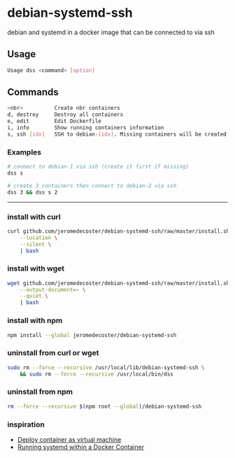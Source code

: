 # debian-systemd-ssh

debian and systemd in a docker image that can be connected to via ssh

## Usage

```bash
Usage dss <command> [option]
```

## Commands

```bash
<nbr>          Create nbr containers
d, destroy     Destroy all containers
e, edit        Edit Dockerfile
i, info        Show running containers information
s, ssh [idx]   SSH to debian-[idx]. Missing containers will be created
```
  
### Examples
    
```bash
# connect to debian-1 via ssh (create it first if missing)
dss s

# create 3 containers then connect to debian-2 via ssh
dss 3 && dss s 2
```

---

### install with curl

```bash
curl github.com/jeromedecoster/debian-systemd-ssh/raw/master/install.sh \
    --location \
    --silent \
    | bash
```

### install with wget

```bash
wget github.com/jeromedecoster/debian-systemd-ssh/raw/master/install.sh \
    --output-document=- \
    --quiet \
    | bash
```

### install with npm

```bash
npm install --global jeromedecoster/debian-systemd-ssh
```

### uninstall from curl or wget

```bash
sudo rm --force --recursive /usr/local/lib/debian-systemd-ssh \
    && sudo rm --force --recursive /usr/local/bin/dss
```

### uninstall from npm

```bash
rm --force --recursive $(npm root --global)/debian-systemd-ssh
```

### inspiration

- [Deploy container as virtual machine](https://github.com/priximmo/devopsland/tree/master/ansible/12-docker-platform-dev)
- [Running systemd within a Docker Container](https://developers.redhat.com/blog/2014/05/05/running-systemd-within-docker-container)
